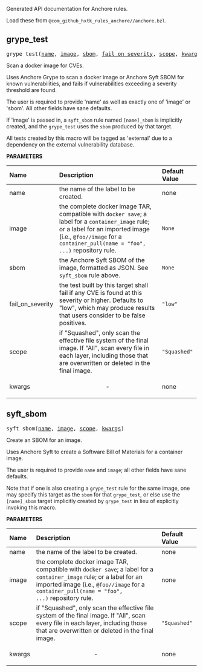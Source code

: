 <!-- Generated with Stardoc, Do Not Edit! -->


Generated API documentation for Anchore rules.

Load these from `@com_github_hxtk_rules_anchore//anchore.bzl`.

<a id="#grype_test"></a>

## grype_test

<pre>
grype_test(<a href="#grype_test-name">name</a>, <a href="#grype_test-image">image</a>, <a href="#grype_test-sbom">sbom</a>, <a href="#grype_test-fail_on_severity">fail_on_severity</a>, <a href="#grype_test-scope">scope</a>, <a href="#grype_test-kwargs">kwargs</a>)
</pre>

Scan a docker image for CVEs.

Uses Anchore Grype to scan a docker image or Anchore Syft SBOM for
known vulnerabilities, and fails if vulnerabilities exceeding a
severity threshold are found.

The user is required to provide 'name' as well as exactly one of
'image' or 'sbom'. All other fields have sane defaults.

If 'image' is passed in, a `syft_sbom` rule named `[name]_sbom` is
implicitly created, and the `grype_test` uses the `sbom` produced
by that target.

All tests created by this macro will be tagged as 'external' due to
a dependency on the external vulnerability database.


**PARAMETERS**


| Name  | Description | Default Value |
| :------------- | :------------- | :------------- |
| <a id="grype_test-name"></a>name |  the name of the label to be created.   |  none |
| <a id="grype_test-image"></a>image |  the complete docker image TAR, compatible with <code>docker save</code>; a label for a <code>container_image</code> rule; or a label for an imported image (i.e., <code>@foo//image</code> for a <code>container_pull(name = "foo", ...)</code> repository rule.   |  <code>None</code> |
| <a id="grype_test-sbom"></a>sbom |  the Anchore Syft SBOM of the image, formatted as JSON. See <code>syft_sbom</code> rule above.   |  <code>None</code> |
| <a id="grype_test-fail_on_severity"></a>fail_on_severity |  the test built by this target shall fail if any CVE is found at this severity or higher. Defaults to "low", which may produce results that users consider to be false positives.   |  <code>"low"</code> |
| <a id="grype_test-scope"></a>scope |  if "Squashed", only scan the effective file system of the final image. If "All", scan every file in each layer, including those that are overwritten or deleted in the final image.   |  <code>"Squashed"</code> |
| <a id="grype_test-kwargs"></a>kwargs |  <p align="center"> - </p>   |  none |


<a id="#syft_sbom"></a>

## syft_sbom

<pre>
syft_sbom(<a href="#syft_sbom-name">name</a>, <a href="#syft_sbom-image">image</a>, <a href="#syft_sbom-scope">scope</a>, <a href="#syft_sbom-kwargs">kwargs</a>)
</pre>

Create an SBOM for an image.

Uses Anchore Syft to create a Software Bill of Materials for a container
image.

The user is required to provide `name` and `image`; all other fields have
sane defaults.

Note that if one is also creating a `grype_test` rule for the same image,
one may specify this target as the `sbom` for that `grype_test`, or else
use the `[name]_sbom` target implicitly created by `grype_test` in lieu of
explicitly invoking this macro.


**PARAMETERS**


| Name  | Description | Default Value |
| :------------- | :------------- | :------------- |
| <a id="syft_sbom-name"></a>name |  the name of the label to be created.   |  none |
| <a id="syft_sbom-image"></a>image |  the complete docker image TAR, compatible with <code>docker save</code>; a label for a <code>container_image</code> rule; or a label for an imported image (i.e., <code>@foo//image</code> for a <code>container_pull(name = "foo", ...)</code> repository rule.   |  none |
| <a id="syft_sbom-scope"></a>scope |  if "Squashed", only scan the effective file system of the final image. If "All", scan every file in each layer, including those that are overwritten or deleted in the final image.   |  <code>"Squashed"</code> |
| <a id="syft_sbom-kwargs"></a>kwargs |  <p align="center"> - </p>   |  none |


